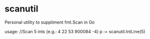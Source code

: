 scanutil
========

Personal utility to suppliment fmt.Scan in Go

usage:
//Scan 5 ints (e.g.: 4 22 53 900084 -4)
p := scanutil.IntLine(5)
